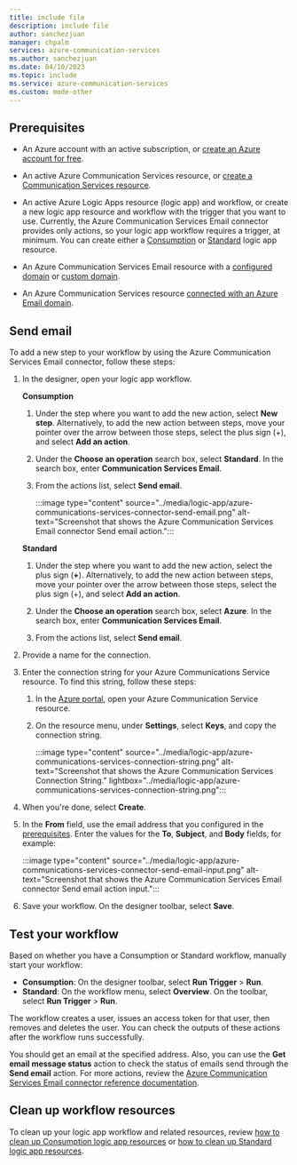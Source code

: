 ```yaml
---
title: include file
description: include file
author: sanchezjuan
manager: chpalm
services: azure-communication-services
ms.author: sanchezjuan
ms.date: 04/10/2023
ms.topic: include
ms.service: azure-communication-services
ms.custom: mode-other
---
```



## Prerequisites

- An Azure account with an active subscription, or [create an Azure account for free](https://azure.microsoft.com/free/?WT.mc_id=A261C142F).

- An active Azure Communication Services resource, or [create a Communication Services resource](../../create-communication-resource.md).

- An active Azure Logic Apps resource (logic app) and workflow, or create a new logic app resource and workflow with the trigger that you want to use. Currently, the Azure Communication Services Email connector provides only actions, so your logic app workflow requires a trigger, at minimum. You can create either a [Consumption](../../../../logic-apps/quickstart-create-example-consumption-workflow.md) or [Standard](../../../../logic-apps/create-single-tenant-workflows-azure-portal.md) logic app resource.

- An Azure Communication Services Email resource with a [configured domain](../../email/create-email-communication-resource.md) or [custom domain](../../email/add-custom-verified-domains.md).

- An Azure Communication Services resource [connected with an Azure Email domain](../../email/connect-email-communication-resource.md).

## Send email

To add a new step to your workflow by using the Azure Communication Services Email connector, follow these steps:

1. In the designer, open your logic app workflow.

   **Consumption**
   
   1. Under the step where you want to add the new action, select **New step**. Alternatively, to add the new action between steps, move your pointer over the arrow between those steps, select the plus sign (+), and select **Add an action**.

   1. Under the **Choose an operation** search box, select **Standard**. In the search box, enter **Communication Services Email**.

   1. From the actions list, select **Send email**.

      :::image type="content" source="../media/logic-app/azure-communications-services-connector-send-email.png" alt-text="Screenshot that shows the Azure Communication Services Email connector Send email action."::: 

   **Standard**
   
   1. Under the step where you want to add the new action, select the plus sign (**+**). Alternatively, to add the new action between steps, move your pointer over the arrow between those steps, select the plus sign (+), and select **Add an action**.

   1. Under the **Choose an operation** search box, select **Azure**. In the search box, enter **Communication Services Email**.

   1. From the actions list, select **Send email**.

1. Provide a name for the connection.

1. Enter the connection string for your Azure Communications Service resource. To find this string, follow these steps:

   1. In the [Azure portal](https://portal.azure.com/), open your Azure Communication Service resource.

   1. On the resource menu, under **Settings**, select **Keys**, and copy the connection string.

      :::image type="content" source="../media/logic-app/azure-communications-services-connection-string.png" alt-text="Screenshot that shows the Azure Communication Services Connection String." lightbox="../media/logic-app/azure-communications-services-connection-string.png"::: 
 
1. When you're done, select **Create**.

1. In the **From** field, use the email address that you configured in the [prerequisites](#prerequisites). Enter the values for the **To**, **Subject**, and **Body** fields, for example:
 
   :::image type="content" source="../media/logic-app/azure-communications-services-connector-send-email-input.png" alt-text="Screenshot that shows the Azure Communication Services Email connector Send email action input.":::

1. Save your workflow. On the designer toolbar, select **Save**.

## Test your workflow

Based on whether you have a Consumption or Standard workflow, manually start your workflow:

* **Consumption**: On the designer toolbar, select **Run Trigger** > **Run**.
* **Standard**: On the workflow menu, select **Overview**. On the toolbar, select **Run Trigger** > **Run**.

The workflow creates a user, issues an access token for that user, then removes and deletes the user. You can check the outputs of these actions after the workflow runs successfully.

You should get an email at the specified address. Also, you can use the **Get email message status** action to check the status of emails send through the **Send email** action. For more actions, review the [Azure Communication Services Email connector reference documentation](/connectors/acsemail/).

## Clean up workflow resources

To clean up your logic app workflow and related resources, review [how to clean up Consumption logic app resources](../../../../logic-apps/quickstart-create-example-consumption-workflow.md#clean-up-resources) or [how to clean up Standard logic app resources](../../../../logic-apps/create-single-tenant-workflows-azure-portal.md#delete-logic-apps).
